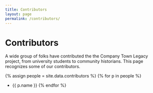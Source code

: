 ```yaml
---
title: Contributors
layout: page
permalink: /contributors/
---
```


# Contributors

A wide group of folks have contributed the the Company Town Legacy project, from university students to community historians. 
This page recognizes some of our contributors.

{% assign people = site.data.contributors %}
{% for p in people %}
- {{ p.name }} {% endfor %}
